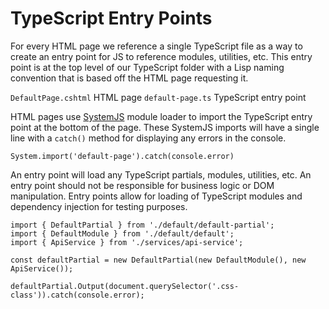 # TypeScript Entry Points

For every HTML page we reference a single TypeScript file as a way to create an entry point for JS to reference modules, utilities, etc. This entry point is at the top level of our TypeScript folder with a Lisp naming convention that is based off the HTML page requesting it.

`DefaultPage.cshtml` HTML page
`default-page.ts` TypeScript entry point

HTML pages use [SystemJS](https://github.com/systemjs/systemjs) module loader to import the TypeScript entry point at the bottom of the page. These SystemJS imports will have a single line with a `catch()` method for displaying any errors in the console.

`System.import('default-page').catch(console.error)`

An entry point will load any TypeScript partials, modules, utilities, etc. An entry point should not be responsible for business logic or DOM manipulation. Entry points allow for loading of TypeScript modules and dependency injection for testing purposes.

```
import { DefaultPartial } from './default/default-partial';
import { DefaultModule } from './default/default';
import { ApiService } from './services/api-service';

const defaultPartial = new DefaultPartial(new DefaultModule(), new ApiService());

defaultPartial.Output(document.querySelector('.css-class')).catch(console.error);
```